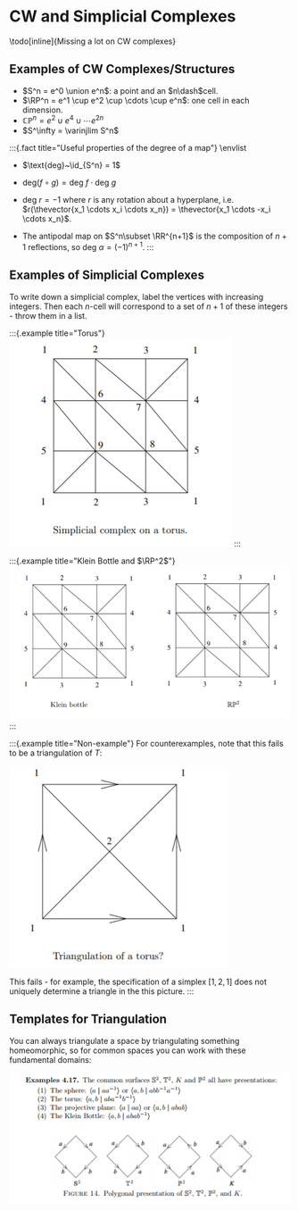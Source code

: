 #  CW and Simplicial Complexes

\todo[inline]{Missing a lot on CW complexes}


## Examples of CW Complexes/Structures 

- $S^n = e^0 \union e^n$: a point and an $n\dash$cell.
- $\RP^n = e^1 \cup e^2 \cup \cdots \cup e^n$: one cell in each dimension.
- $\mathbb{CP}^n =e^2 \cup e^4 \cup \cdots e^{2n}$
- $S^\infty = \varinjlim S^n$

:::{.fact title="Useful properties of the degree of a map"}
\envlist

- $\text{deg}~\id_{S^n} = 1$

- $\text{deg} (f\circ g) = \text{deg}~f \cdot \text{deg}~g$

- $\text{deg}~r = -1$ where $r$ is any rotation about a hyperplane, i.e. $r(\thevector{x_1 \cdots x_i \cdots x_n}) = \thevector{x_1 \cdots -x_i \cdots x_n}$.

- The antipodal map on $S^n\subset \RR^{n+1}$ is the composition of $n+1$ reflections, so $\text{deg}~\alpha = (-1)^{n+1}$.
:::


## Examples of Simplicial Complexes

To write down a simplicial complex, label the vertices with increasing integers. Then each $n$-cell will correspond to a set of $n+1$ of these integers - throw them in a list.


:::{.example title="Torus"}
![Torus](figures/1513062466927.png)
:::

:::{.example title="Klein Bottle and $\RP^2$"}
![Klein Bottle and $\RP^2$](figures/1513062526623.png)
:::


:::{.example title="Non-example"}
For counterexamples, note that this fails to be a triangulation of $T$:

![Not a Torus](figures/1513062599096.png)

This fails - for example, the specification of a simplex $[1,2,1]$ does not uniquely determine a triangle in the this picture.
:::


## Templates for Triangulation

You can always triangulate a space by triangulating something homeomorphic, so for common spaces you can work with these fundamental domains:

![Fundamental domains](figures/1513064067523.png)

